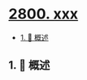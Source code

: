# [2800. xxx](https://github.com/Tdahuyou/TNotes.leetcode/tree/main/notes/2800.%20xxx)

<!-- region:toc -->

- [1. 📝 概述](#1--概述)

<!-- endregion:toc -->

## 1. 📝 概述
